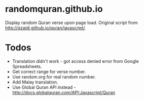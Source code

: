 # randomquran.github.io
Display random Quran verse upon page load. Original script from http://qzaidi.github.io/quran/javascript/.

# Todos
* Translation didn't work - got access denied error from Google Spreadsheets.
* Get correct range for verse number.
* Use random.org for real random number.
* Add Malay translation.
* Use Global Quran API instead - http://docs.globalquran.com/API:Javascript/Quran
